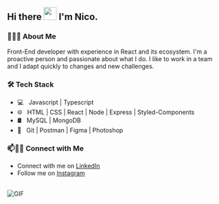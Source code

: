 ## Hi there <img src="https://raw.githubusercontent.com/iampavangandhi/iampavangandhi/master/gifs/Hi.gif" width="30px"> I'm Nico.</h2>

### 👨🏻‍💻 About Me

Front-End developer with experience in React and its ecosystem. I'm a proactive person and passionate about what I do. I like to work in a team and I adapt quickly to changes and new challenges.


### 🛠 Tech Stack

- 💻 &nbsp;  Javascript | Typescript 
- 🌐 &nbsp; HTML | CSS | React | Node | Express | Styled-Components 
- 🛢 &nbsp; MySQL | MongoDB
- 🔧 &nbsp; Git | Postman | Figma | Photoshop

### 📫🤝🏻 Connect with Me

 - Connect with me on [LinkedIn](https://www.linkedin.com/in/nicosantuccio/)
 - Follow me on [Instagram](https://www.instagram.com/nicosantux/)

<br />
<img alt="GIF" src="https://media.giphy.com/media/13HgwGsXF0aiGY/giphy.gif" />
